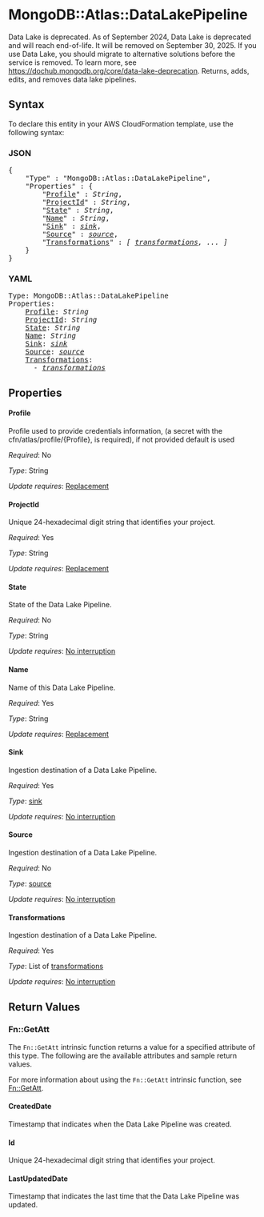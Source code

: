 # MongoDB::Atlas::DataLakePipeline

Data Lake is deprecated. As of September 2024, Data Lake is deprecated and will reach end-of-life. It will be removed on September 30, 2025. If you use Data Lake, you should migrate to alternative solutions before the service is removed. To learn more, see <https://dochub.mongodb.org/core/data-lake-deprecation>. Returns, adds, edits, and removes data lake pipelines.

## Syntax

To declare this entity in your AWS CloudFormation template, use the following syntax:

### JSON

<pre>
{
    "Type" : "MongoDB::Atlas::DataLakePipeline",
    "Properties" : {
        "<a href="#profile" title="Profile">Profile</a>" : <i>String</i>,
        "<a href="#projectid" title="ProjectId">ProjectId</a>" : <i>String</i>,
        "<a href="#state" title="State">State</a>" : <i>String</i>,
        "<a href="#name" title="Name">Name</a>" : <i>String</i>,
        "<a href="#sink" title="Sink">Sink</a>" : <i><a href="sink.md">sink</a></i>,
        "<a href="#source" title="Source">Source</a>" : <i><a href="source.md">source</a></i>,
        "<a href="#transformations" title="Transformations">Transformations</a>" : <i>[ <a href="transformations.md">transformations</a>, ... ]</i>
    }
}
</pre>

### YAML

<pre>
Type: MongoDB::Atlas::DataLakePipeline
Properties:
    <a href="#profile" title="Profile">Profile</a>: <i>String</i>
    <a href="#projectid" title="ProjectId">ProjectId</a>: <i>String</i>
    <a href="#state" title="State">State</a>: <i>String</i>
    <a href="#name" title="Name">Name</a>: <i>String</i>
    <a href="#sink" title="Sink">Sink</a>: <i><a href="sink.md">sink</a></i>
    <a href="#source" title="Source">Source</a>: <i><a href="source.md">source</a></i>
    <a href="#transformations" title="Transformations">Transformations</a>: <i>
      - <a href="transformations.md">transformations</a></i>
</pre>

## Properties

#### Profile

Profile used to provide credentials information, (a secret with the cfn/atlas/profile/{Profile}, is required), if not provided default is used

_Required_: No

_Type_: String

_Update requires_: [Replacement](https://docs.aws.amazon.com/AWSCloudFormation/latest/UserGuide/using-cfn-updating-stacks-update-behaviors.html#update-replacement)

#### ProjectId

Unique 24-hexadecimal digit string that identifies your project.

_Required_: Yes

_Type_: String

_Update requires_: [Replacement](https://docs.aws.amazon.com/AWSCloudFormation/latest/UserGuide/using-cfn-updating-stacks-update-behaviors.html#update-replacement)

#### State

State of the Data Lake Pipeline.

_Required_: No

_Type_: String

_Update requires_: [No interruption](https://docs.aws.amazon.com/AWSCloudFormation/latest/UserGuide/using-cfn-updating-stacks-update-behaviors.html#update-no-interrupt)

#### Name

Name of this Data Lake Pipeline.

_Required_: Yes

_Type_: String

_Update requires_: [Replacement](https://docs.aws.amazon.com/AWSCloudFormation/latest/UserGuide/using-cfn-updating-stacks-update-behaviors.html#update-replacement)

#### Sink

Ingestion destination of a Data Lake Pipeline.

_Required_: Yes

_Type_: <a href="sink.md">sink</a>

_Update requires_: [No interruption](https://docs.aws.amazon.com/AWSCloudFormation/latest/UserGuide/using-cfn-updating-stacks-update-behaviors.html#update-no-interrupt)

#### Source

Ingestion destination of a Data Lake Pipeline.

_Required_: No

_Type_: <a href="source.md">source</a>

_Update requires_: [No interruption](https://docs.aws.amazon.com/AWSCloudFormation/latest/UserGuide/using-cfn-updating-stacks-update-behaviors.html#update-no-interrupt)

#### Transformations

Ingestion destination of a Data Lake Pipeline.

_Required_: Yes

_Type_: List of <a href="transformations.md">transformations</a>

_Update requires_: [No interruption](https://docs.aws.amazon.com/AWSCloudFormation/latest/UserGuide/using-cfn-updating-stacks-update-behaviors.html#update-no-interrupt)

## Return Values

### Fn::GetAtt

The `Fn::GetAtt` intrinsic function returns a value for a specified attribute of this type. The following are the available attributes and sample return values.

For more information about using the `Fn::GetAtt` intrinsic function, see [Fn::GetAtt](https://docs.aws.amazon.com/AWSCloudFormation/latest/UserGuide/intrinsic-function-reference-getatt.html).

#### CreatedDate

Timestamp that indicates when the Data Lake Pipeline was created.

#### Id

Unique 24-hexadecimal digit string that identifies your project.

#### LastUpdatedDate

Timestamp that indicates the last time that the Data Lake Pipeline was updated.

